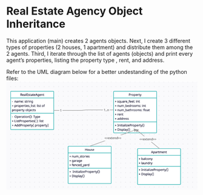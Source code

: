 # Real Estate Agency Object Inheritance
This application (main) creates 2 agents objects. Next, I create 3 different types of
properties (2 houses, 1 apartment) and distribute them among the 2 agents. Third, I iterate through the list
of agents (objects) and print every agent’s properties, listing the property type , rent, and address.

Refer to the UML diagram below for a better undestanding of the python files:
![UML Diagram](UML_Diagram.png)
